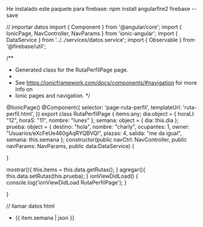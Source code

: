
He instalado este paquete para firebase:
npm install angularfire2 firebase --save

// importar datos
import { Component } from '@angular/core';
import { IonicPage, NavController, NavParams } from 'ionic-angular';
import { DataService } from '../../services/datos.service';
import { Observable } from '@firebase/util';

/**
 * Generated class for the RutaPerfilPage page.
 *
 * See https://ionicframework.com/docs/components/#navigation for more info on
 * Ionic pages and navigation.
 */

@IonicPage()
@Component({
  selector: 'page-ruta-perfil',
  templateUrl: 'ruta-perfil.html',
})
export class RutaPerfilPage {
  items:any;
  dia:object = {
    horaLl: "12",
    horaS: "11",
    nombre: "lunes"
  };
  semana: object = {
    dia: this.dia
  };
  prueba: object = {
    destino: "hola",
    nombre: "charly",
    ocupantes: 1,
    owner: "Usuarios/eXcFeUe460gAqRYQBVQl",
    plazas: 4,
    salida: "me da igual",
    semana: this.semana
  };
  constructor(public navCtrl: NavController, public navParams: NavParams, public data:DataService) {
    
  }
  
  mostrar(){
    this.items = this.data.getRutas();
  }
  agregar(){
    this.data.setRutas(this.prueba);
  }
  ionViewDidLoad() {
    console.log('ionViewDidLoad RutaPerfilPage');
  }

}

// llamar datos html
<ul>
      <li *ngFor="let item of items | async">{{ item.semana | json }}</li>
</ul>